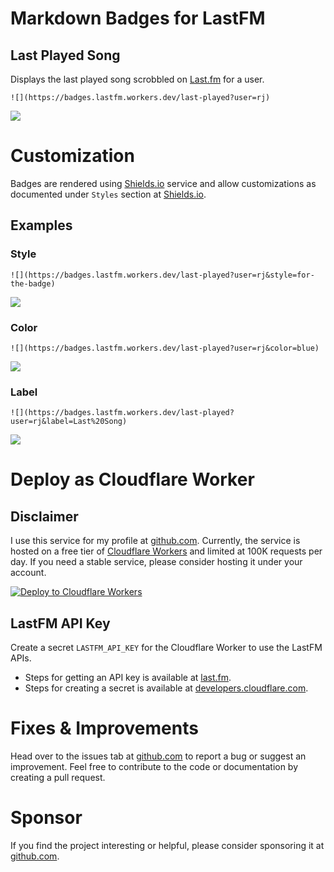 

# Markdown Badges for LastFM



## Last Played Song
Displays the last played song scrobbled on [Last.fm](https://www.last.fm) for a user.
```
![](https://badges.lastfm.workers.dev/last-played?user=rj)
```
![](https://badges.lastfm.workers.dev/last-played?user=rj)

# Customization
Badges are rendered using [Shields.io](https://shields.io/) service and allow customizations as documented under `Styles` section at [Shields.io](https://shields.io/).

## Examples

### Style
```
![](https://badges.lastfm.workers.dev/last-played?user=rj&style=for-the-badge)
```
![](https://badges.lastfm.workers.dev/last-played?user=rj&style=for-the-badge)

### Color
```
![](https://badges.lastfm.workers.dev/last-played?user=rj&color=blue)
```
![](https://badges.lastfm.workers.dev/last-played?user=rj&color=blue)

### Label
```
![](https://badges.lastfm.workers.dev/last-played?user=rj&label=Last%20Song)
```
![](https://badges.lastfm.workers.dev/last-played?user=rj&label=Last%20Song)

# Deploy as Cloudflare Worker
## Disclaimer
I use this service for my profile at [github.com](https://github.com/abskmj). Currently, the service is hosted on a free tier of [Cloudflare Workers](https://workers.cloudflare.com/) and limited at 100K requests per day. If you need a stable service, please consider hosting it under your account.

[![Deploy to Cloudflare Workers](https://deploy.workers.cloudflare.com/button)](https://deploy.workers.cloudflare.com/?url=https://github.com/gappjust/badges-lastfm)

## LastFM API Key
Create a secret `LASTFM_API_KEY` for the Cloudflare Worker to use the LastFM APIs.
- Steps for getting an API key is available at [last.fm](https://www.last.fm/api/authentication).
- Steps for creating a secret is available at [developers.cloudflare.com](https://developers.cloudflare.com/workers/reference/apis/environment-variables/#environment-variables). 

# Fixes & Improvements
Head over to the issues tab at [github.com](https://github.com/abskmj/badges-lastfm/issues) to report a bug or suggest an improvement. Feel free to contribute to the code or documentation by creating a pull request.

# Sponsor
If you find the project interesting or helpful, please consider sponsoring it at [github.com](https://github.com/abskmj/badges-lastfm).